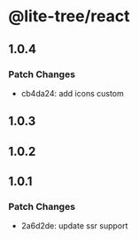 # @lite-tree/react

## 1.0.4

### Patch Changes

- cb4da24: add icons custom

## 1.0.3

## 1.0.2

## 1.0.1

### Patch Changes

- 2a6d2de: update ssr support
